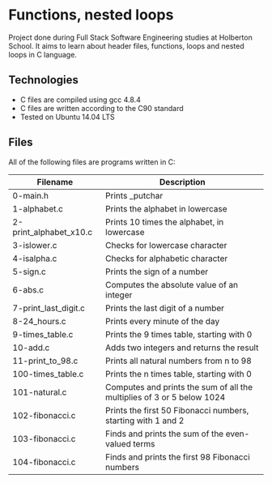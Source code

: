 # Functions, nested loops
Project done during Full Stack Software Engineering studies at Holberton School. It aims to learn about header files, functions, loops and nested loops in C language.

## Technologies
- C files are compiled using gcc 4.8.4
- C files are written according to the C90 standard
- Tested on Ubuntu 14.04 LTS
## Files
All of the following files are programs written in C:

| Filename	| Description |
|-----------| ------------|
| 0-main.h |	Prints _putchar |
| 1-alphabet.c	| Prints the alphabet in lowercase |
| 2-print_alphabet_x10.c |	Prints 10 times the alphabet, in lowercase |
| 3-islower.c	| Checks for lowercase character |
| 4-isalpha.c	| Checks for alphabetic character |
| 5-sign.c	| Prints the sign of a number |
| 6-abs.c	| Computes the absolute value of an integer |
| 7-print_last_digit.c	| Prints the last digit of a number |
| 8-24_hours.c	| Prints every minute of the day |
| 9-times_table.c |	Prints the 9 times table, starting with 0 |
| 10-add.c	| Adds two integers and returns the result |
| 11-print_to_98.c	| Prints all natural numbers from n to 98 |
| 100-times_table.c |	Prints the n times table, starting with 0 |
| 101-natural.c	| Computes and prints the sum of all the multiplies of 3 or 5 below 1024 |
| 102-fibonacci.c	| Prints the first 50 Fibonacci numbers, starting with 1 and 2 |
| 103-fibonacci.c	| Finds and prints the sum of the even-valued terms |
| 104-fibonacci.c	| Finds and prints the first 98 Fibonacci numbers |
